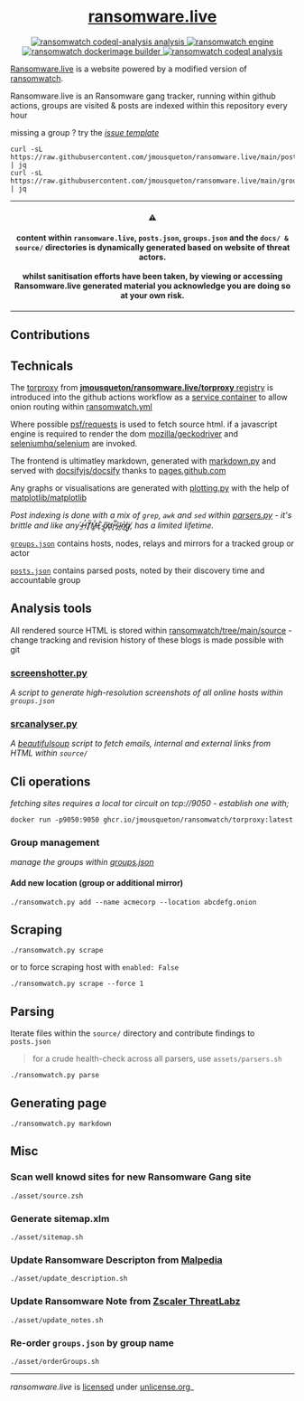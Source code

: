 <div align="center">
<h1>
  <a href="https://www.ransomware.live">
    ransomware.live 
  </a>
</h1>
</div>

<p align="center">
  <a href="https://github.com/jmousqueton/ransomwatch/actions/workflows/codeql-analysis.yml">
    <img src="https://github.com/jmousqueton/ransomwatch/actions/workflows/codeql-analysis.yml/badge.svg" alt="ransomwatch codeql-analysis analysis" />
  </a>
  <a href="https://github.com/jmousqueton/ransomwatch/actions/workflows/ransomwatch.yml">
    <img src="https://github.com/jmousqueton/ransomwatch/actions/workflows/ransomwatch.yml/badge.svg" alt="ransomwatch engine" />
  </a>
  <a href="https://github.com/jmousqueton/ransomwatch/actions/workflows/ransomwatch-build.yml">
    <img src="https://github.com/jmousqueton/ransomwatch/actions/workflows/ransomwatch-build.yml/badge.svg" alt="ransomwatch dockerimage builder" />
  </a>
  <a href="https://github.com/jmousqueton/ransomwatch/actions/workflows/codeql-analysis.yml">
    <img src="https://github.com/jmousqueton/ransomwatch/actions/workflows/codeql-analysis.yml/badge.svg" alt="ransomwatch codeql analysis" />
  </a>
</p>

[Ransomware.live](https://www.ransomware.live) is a website powered by a modified version of [ransomwatch](https://github.com/joshhighet/ransomwatch).

Ransomware.live is an Ransomware gang tracker, running within github actions, groups are visited & posts are indexed within this repository every hour

missing a group ? try the [_issue template_](https://github.com/jmousqueton/ransomware.live/issues/new?assignees=&labels=✨+enhancement&template=newgroup.yml&title=new+group%3A+)

```shell
curl -sL https://raw.githubusercontent.com/jmousqueton/ransomware.live/main/posts.json | jq
curl -sL https://raw.githubusercontent.com/jmousqueton/ransomware.live/main/groups.json | jq
```

---

<h4 align="center">⚠️</h4>

<h4 align="center">
  content within <code>ransomware.live</code>, <code>posts.json</code>, <code>groups.json</code> and the <code>docs/ & source/</code> directories is dynamically generated based on website of threat actors. <br><br> whilst sanitisation efforts have been taken, by viewing or accessing Ransomware.live generated material you acknowledge you are doing so at your own risk.
</h4>

---

## Contributions 

## Technicals

The [torproxy](https://github.com/jmousqueton/ransomware.live/torproxy) from [**jmousqueton/ransomware.live/torproxy** registry](https://github.com/jmousqueton/jmousqueton/pkgs/container/ransomwatch%2Ftorproxy) is introduced into the github actions workflow as a [service container](https://docs.github.com/en/actions/guides/about-service-containers) to allow onion routing within [ransomwatch.yml](https://github.com/JMousqueton/ransomware.live/blob/main/.github/workflows/ransomwatch.yml)

Where possible [psf/requests](https://github.com/psf/requests) is used to fetch source html. if a javascript engine is required to render the dom [mozilla/geckodriver](https://github.com/mozilla/geckodriver) and [seleniumhq/selenium](https://github.com/SeleniumHQ/selenium) are invoked.

The frontend is ultimatley markdown, generated with [markdown.py](https://github.com/jmousqueton/ransomware.live/blob/main/markdown.py) and served with [docsifyjs/docsify](https://github.com/docsifyjs/docsify) thanks to [pages.github.com](https://pages.github.com)

Any graphs or visualisations are generated with [plotting.py](https://github.com/jmousqueton/ransomware.live/blob/main/plotting.py) with the help of [matplotlib/matplotlib](https://github.com/matplotlib/matplotlib)

_Post indexing is done with a mix of `grep`, `awk` and `sed` within [parsers.py](https://github.com/jmousqueton/ransomware.live/blob/main/parsers.py) - it's brittle and like any  ̴̭́H̶̤̓T̸̙̅M̶͇̾L̷͑ͅ ̴̙̏p̸̡͆a̷̛̦r̵̬̿s̴̙͛ĩ̴̺n̸̔͜g̸̘̈, has a limited lifetime._

[`groups.json`](https://github.com/jmousqueton/ransomware.live/blob/main/groups.json) contains hosts, nodes, relays and mirrors for a tracked group or actor

[`posts.json`](https://github.com/jmousqueton/ransomware.live/blob/main/posts.json) contains parsed posts, noted by their discovery time and accountable group

## Analysis tools

All rendered source HTML is stored within [ransomwatch/tree/main/source](https://github.com/jmousqueton/ransomware.live/tree/main/source) - change tracking and revision history of these blogs is made possible with git

### [screenshotter.py](https://github.com/jmousqueton/ransomare.live/blob/main/screenshotter.py)

_A script to generate high-resolution screenshots of all online hosts within `groups.json`_

### [srcanalyser.py](https://github.com/jmousqueton/ransomware.live/blob/main/srcanalyser.py)

_A [beautifulsoup](https://code.launchpad.net/~leonardr/beautifulsoup/bs4) script to fetch emails, internal and external links from HTML within `source/`_

## Cli operations

_fetching sites requires a local tor circuit on tcp://9050 - establish one with;_

```shell
docker run -p9050:9050 ghcr.io/jmousqueton/ransomwatch/torproxy:latest
```

### Group management

_manage the groups within [groups.json](groups.json)_

#### Add new location (group or additional mirror)

```shell
./ransomwatch.py add --name acmecorp --location abcdefg.onion
```

## Scraping

```shell
./ransomwatch.py scrape 
```

or to force scraping host with `enabled: False`

```shell
./ransomwatch.py scrape --force 1
```


## Parsing

Iterate files within the `source/` directory and contribute findings to `posts.json`

> for a crude health-check across all parsers, use `assets/parsers.sh`

```shell
./ransomwatch.py parse
```

## Generating page

```shell
./ransomwatch.py markdown 
```

## Misc

### Scan well knowd sites for new Ransomware Gang site 

```shell
./asset/source.zsh 
```

### Generate sitemap.xlm 

```shell
./asset/sitemap.sh
```

### Update Ransomware Descripton from [Malpedia](https://malpedia.caad.fkie.fraunhofer.de/)

```shell
./asset/update_description.sh
```

### Update Ransomware Note from [Zscaler ThreatLabz](https://github.com/threatlabz/ransomware_notes)

```shell
./asset/update_notes.sh
```

### Re-order `groups.json` by group name 

```shell
./asset/orderGroups.sh
```

---

_ransomware.live_ is [licensed](https://github.com/jmousqueton/ransomware.live/blob/main/LICENSE) under [unlicense.org](https://unlicense.org)_
